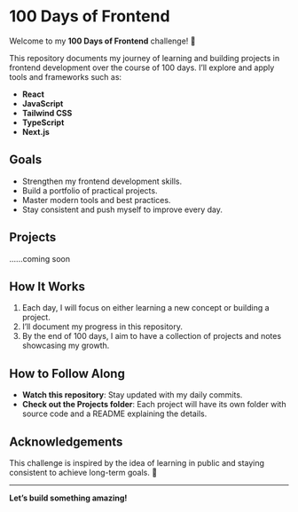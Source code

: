 # 100 Days of Frontend

Welcome to my **100 Days of Frontend** challenge! 🎉

This repository documents my journey of learning and building projects in frontend development over the course of 100 days. I’ll explore and apply tools and frameworks such as:

- **React**
- **JavaScript**
- **Tailwind CSS**
- **TypeScript**
- **Next.js**

## Goals

- Strengthen my frontend development skills.
- Build a portfolio of practical projects.
- Master modern tools and best practices.
- Stay consistent and push myself to improve every day.

## Projects

......coming soon

## How It Works

1. Each day, I will focus on either learning a new concept or building a project.
2. I’ll document my progress in this repository.
3. By the end of 100 days, I aim to have a collection of projects and notes showcasing my growth.

## How to Follow Along

- **Watch this repository**: Stay updated with my daily commits.
- **Check out the Projects folder**: Each project will have its own folder with source code and a README explaining the details.

## Acknowledgements

This challenge is inspired by the idea of learning in public and staying consistent to achieve long-term goals. 🚀

---

**Let’s build something amazing!**
